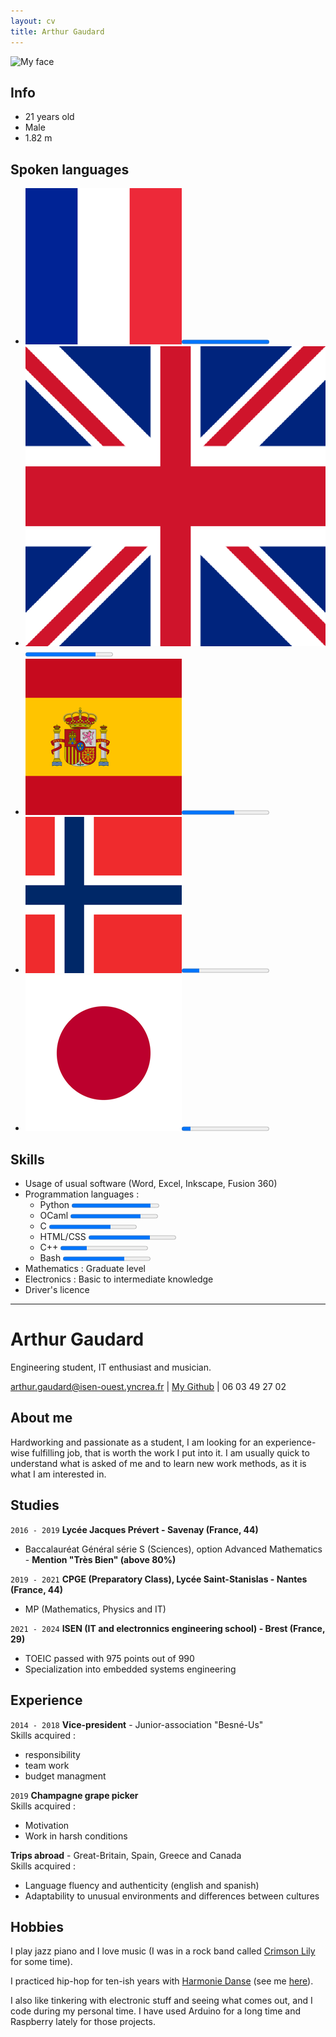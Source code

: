 ```yaml
---
layout: cv
title: Arthur Gaudard
---
```


![My face](assets/arthur.png)

## Info
* 21 years old
* Male
* 1.82 m

## Spoken languages

* ![French](assets/french.png)<progress value="1"> Native</progress>
* ![English](assets/english.png)<progress value="4" max="5"> C1</progress>
* ![Spanish](assets/spanish.png)<progress value="3" max="5"> B2</progress>
* ![Norwegian](assets/norwegian.png)<progress value="1" max="5"> Beginner</progress>
* ![Japanese](assets/japanese.png)<progress value="1" max="10"> Beginner</progress>

## Skills
* Usage of usual software (Word, Excel, Inkscape, Fusion 360)
* Programmation languages :
	* Python <progress value="9" max="10">XXXXXXXXX\_</progress>
	* OCaml <progress value="8" max="10">XXXXXXXX\_\_</progress>
	* C <progress value="7" max="10">XXXXXXX\_\_\_</progress>
	* HTML/CSS <progress value="7" max="10">XXXXXXX\_\_\_</progress>
	* C++ <progress value="3" max="10">XXX\_\_\_\_\_\_\_</progress>
	* Bash <progress value="7" max="10">XXXXXXX\_\_\_</progress>
* Mathematics : Graduate level
* Electronics : Basic to intermediate knowledge
* Driver's licence

---

# Arthur Gaudard
Engineering student, IT enthusiast and musician.

<div id="webaddress">
<a href="mailto:arthur.gaudard@isen-ouest.yncrea.fr">arthur.gaudard@isen-ouest.yncrea.fr</a>
| <a href="https://github.com/Mousakaa">My Github</a>
| <a>06 03 49 27 02</a>
</div>

## About me

Hardworking and passionate as a student, I am looking for an experience-wise fulfilling job, that is worth the work I put into it. I am usually quick to understand what is asked of me and to learn new work methods, as it is what I am interested in.

## Studies

`2016 - 2019`
__Lycée Jacques Prévert - Savenay (France, 44)__

* Baccalauréat Général série S (Sciences), option Advanced Mathematics - __Mention "Très Bien" (above 80%)__

`2019 - 2021`
__CPGE (Preparatory Class), Lycée Saint-Stanislas - Nantes (France, 44)__

* MP (Mathematics, Physics and IT)

`2021 - 2024`
__ISEN (IT and electronnics engineering school) - Brest (France, 29)__

* TOEIC passed with 975 points out of 990
* Specialization into embedded systems engineering

## Experience

`2014 - 2018`
__Vice-president__ - Junior-association "Besné-Us"  
Skills acquired :

* responsibility
* team work
* budget managment

`2019`
__Champagne grape picker__  
Skills acquired :

* Motivation
* Work in harsh conditions

__Trips abroad__ - Great-Britain, Spain, Greece and Canada  
Skills acquired :

* Language fluency and authenticity (english and spanish)
* Adaptability to unusual environments and differences between cultures

## Hobbies

I play jazz piano and I love music (I was in a rock band called [Crimson Lily](https://youtu.be/kEpob4iMEhI) for some time).

I practiced hip-hop for ten-ish years with [Harmonie Danse](https://harmonie-danse-44.com/) (see me [here](http://www.youtube.com/watch?v=vVe8Q2kfiiA)).

I also like tinkering with electronic stuff and seeing what comes out, and I code during my personal time. I have used Arduino for a long time and Raspberry lately for those projects.

<!-- ### Footer

Last updated: April 2022 -->
